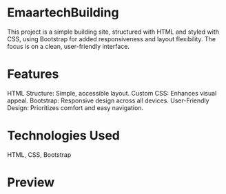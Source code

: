 
# EmaartechBuilding
This project is a simple building site, structured with HTML and styled with CSS, using Bootstrap for added responsiveness and layout flexibility. The focus is on a clean, user-friendly interface.

# Features 

HTML Structure: Simple, accessible layout.
Custom CSS: Enhances visual appeal.
Bootstrap: Responsive design across all devices.
User-Friendly Design: Prioritizes comfort and easy navigation.

# Technologies Used 
HTML, CSS, Bootstrap

# Preview
